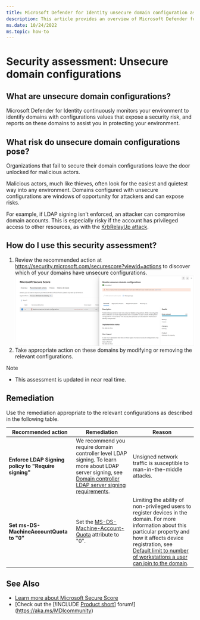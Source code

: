 ```yaml
---
title: Microsoft Defender for Identity unsecure domain configuration assessments
description: This article provides an overview of Microsoft Defender for Identity's entities with unsecure domain configurations identity security posture assessment report.
ms.date: 10/24/2022
ms.topic: how-to
---
```


# Security assessment: Unsecure domain configurations

## What are unsecure domain configurations?

Microsoft Defender for Identity continuously monitors your environment to identify domains with configurations values that expose a security risk, and reports on these domains to assist you in protecting your environment.

## What risk do unsecure domain configurations pose?

Organizations that fail to secure their domain configurations leave the door unlocked for malicious actors.

Malicious actors, much like thieves, often look for the easiest and quietest way into any environment. Domains configured with unsecure configurations are windows of opportunity for attackers and can expose risks.

For example, if LDAP signing isn't enforced, an attacker can compromise domain accounts. This is especially risky if the account has privileged access to other resources, as with the [KrbRelayUp attack](https://www.microsoft.com/security/blog/2022/05/25/detecting-and-preventing-privilege-escalation-attacks-leveraging-kerberos-relaying-krbrelayup/).

## How do I use this security assessment?

1. Review the recommended action at <https://security.microsoft.com/securescore?viewid=actions> to discover which of your domains have unsecure configurations.
    ![Review top impacted entities and create an action plan.](media/unsecure-domain-configurations.png)
1. Take appropriate action on these domains by modifying or removing the relevant configurations.

> [!NOTE]
>
> - This assessment is updated in near real time.

## Remediation

Use the remediation appropriate to the relevant configurations as described in the following table.

| Recommended action | Remediation | Reason |
| --- | --- | --- |
|**Enforce LDAP Signing policy to "Require signing"** | We recommend you require domain controller level LDAP signing. To learn more about LDAP server signing, see [Domain controller LDAP server signing requirements](/windows/security/threat-protection/security-policy-settings/domain-controller-ldap-server-signing-requirements). | Unsigned network traffic is susceptible to man-in-the-middle attacks.
| **Set ms-DS-MachineAccountQuota to "0"**             | Set the [MS-DS-Machine-Account-Quota](/windows/win32/adschema/a-ms-ds-machineaccountquota) attribute to "0". | Limiting the ability of non-privileged users to register devices in the domain. For more information about this particular property and how it affects device registration, see [Default limit to number of workstations a user can join to the domain](/troubleshoot/windows-server/identity/default-workstation-numbers-join-domain). |

## See Also

- [Learn more about Microsoft Secure Score](/microsoft-365/security/defender/microsoft-secure-score)
- [Check out the [!INCLUDE [Product short](includes/product-short.md)] forum!](<https://aka.ms/MDIcommunity>)
